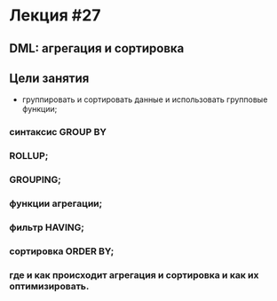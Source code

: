 # Лекция #27

## DML: агрегация и сортировка

## Цели занятия

* группировать и сортировать данные и использовать групповые функции;

### синтаксис GROUP BY
### ROLLUP;
### GROUPING;
### функции агрегации;
### фильтр HAVING;
### сортировка ORDER BY;
### где и как происходит агрегация и сортировка и как их оптимизировать.